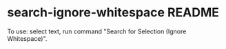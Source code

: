 # search-ignore-whitespace README

To use: select text, run command "Search for Selection (Ignore Whitespace)".
